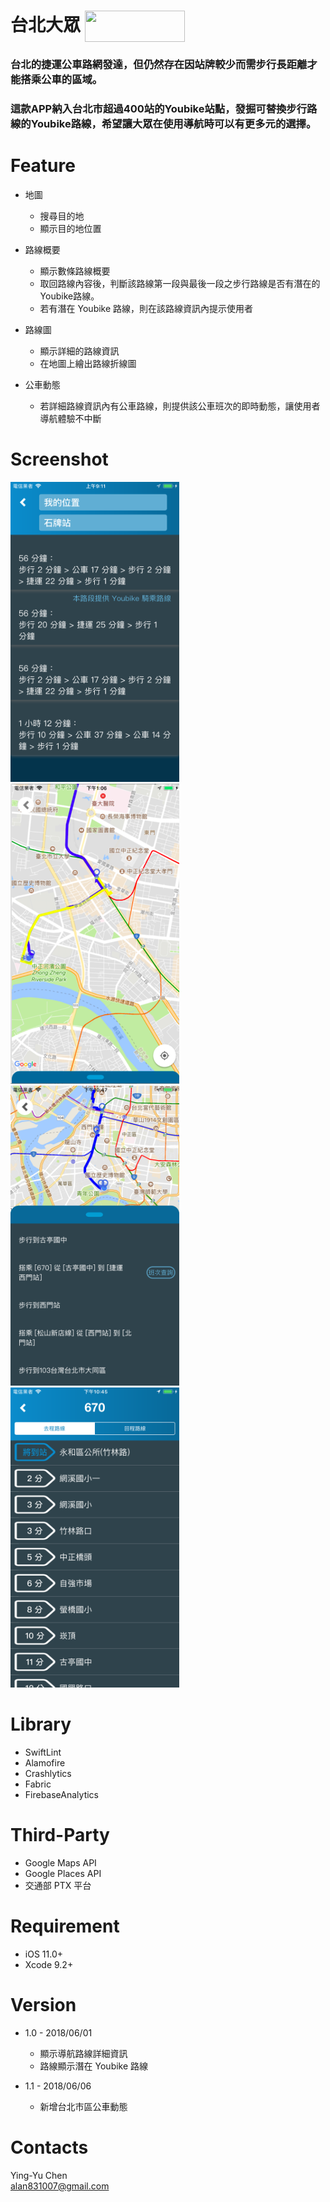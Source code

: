 # 台北大眾 [<img src="https://github.com/nick1ee/Shalk/raw/master/screenshot/DownloadAppStoreBadge.png" width="160" height="50" align=center>](https://itunes.apple.com/tw/app/台北大眾/id1390434956?mt=8)
### 台北的捷運公車路網發達，但仍然存在因站牌較少而需步行長距離才能搭乘公車的區域。<br />
### 這款APP納入台北市超過400站的Youbike站點，發掘可替換步行路線的Youbike路線，希望讓大眾在使用導航時可以有更多元的選擇。 <br />

# Feature
* 地圖
  * 搜尋目的地
  * 顯示目的地位置

* 路線概要
  * 顯示數條路線概要
  * 取回路線內容後，判斷該路線第一段與最後一段之步行路線是否有潛在的Youbike路線。
  * 若有潛在 Youbike 路線，則在該路線資訊內提示使用者

* 路線圖
  * 顯示詳細的路線資訊
  * 在地圖上繪出路線折線圖
  
* 公車動態
  * 若詳細路線資訊內有公車路線，則提供該公車班次的即時動態，讓使用者導航體驗不中斷
  
# Screenshot
<img src="https://github.com/ChenYingYu/reflections/blob/master/ScreenShot/RoutePage.png" width="270" height="480"> <img src="https://github.com/ChenYingYu/reflections/blob/master/ScreenShot/Youbike路線特寫.png" width="270" height="480"> <img src="https://github.com/ChenYingYu/reflections/blob/master/ScreenShot/詳細路線資訊.png" width="270" height="480"> <img src="https://github.com/ChenYingYu/reflections/blob/master/ScreenShot/公車動態.png" width="270" height="480"> 

# Library
* SwiftLint
* Alamofire
* Crashlytics
* Fabric
* FirebaseAnalytics

# Third-Party
* Google Maps API
* Google Places API
* 交通部 PTX 平台

# Requirement
* iOS 11.0+
* Xcode 9.2+

# Version
* 1.0 - 2018/06/01
  * 顯示導航路線詳細資訊
  * 路線顯示潛在 Youbike 路線
  
* 1.1 - 2018/06/06

  * 新增台北市區公車動態

# Contacts
Ying-Yu Chen <br />
alan831007@gmail.com 
